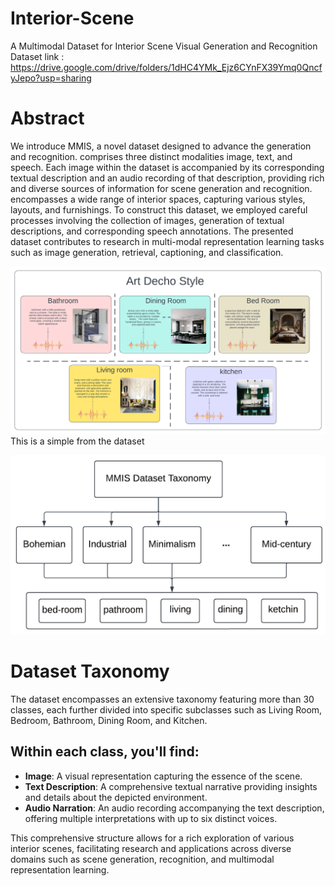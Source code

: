 # Interior-Scene
A Multimodal Dataset for Interior Scene Visual Generation and Recognition
Dataset link :  https://drive.google.com/drive/folders/1dHC4YMk_Ejz6CYnFX39Ymq0QncfyJepo?usp=sharing

# Abstract 
We introduce MMIS, a novel dataset designed to advance the generation and recognition. comprises three distinct modalities image, text, and speech. Each image within the dataset is accompanied by its corresponding textual description and an audio recording of that description, providing rich and diverse sources of information for scene generation and recognition. encompasses a wide range of interior spaces, capturing various styles, layouts, and furnishings. To construct this dataset, we employed careful processes involving the collection of images, generation of textual descriptions, and corresponding speech annotations. The presented dataset contributes to research in multi-modal representation learning tasks such as image generation, retrieval, captioning, and classification.

![Alt Text](https://github.com/AhmedMahmoudMostafa/Interior-Scene/raw/main/Blank%20diagram%20(6).png)
This is a simple from the dataset 


![Alt Text](https://github.com/AhmedMahmoudMostafa/Interior-Scene/raw/main/taxonomy3.png)
# Dataset Taxonomy

The dataset encompasses an extensive taxonomy featuring more than 30 classes, each further divided into specific subclasses such as Living Room, Bedroom, Bathroom, Dining Room, and Kitchen.

## Within each class, you'll find:

- **Image**: A visual representation capturing the essence of the scene.
- **Text Description**: A comprehensive textual narrative providing insights and details about the depicted environment.
- **Audio Narration**: An audio recording accompanying the text description, offering multiple interpretations with up to six distinct voices.

This comprehensive structure allows for a rich exploration of various interior scenes, facilitating research and applications across diverse domains such as scene generation, recognition, and multimodal representation learning.
